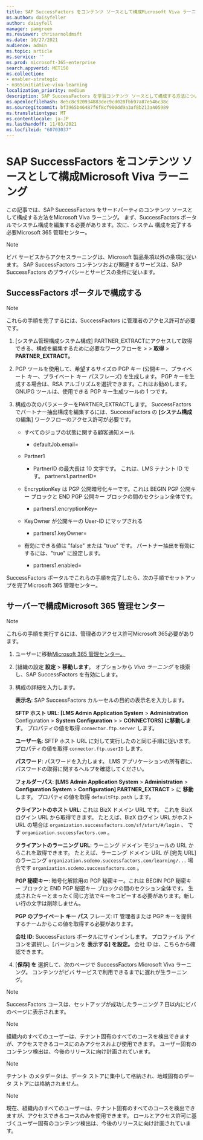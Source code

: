 ```yaml
---
title: SAP SuccessFactors をコンテンツ ソースとして構成Microsoft Viva ラーニング
ms.author: daisyfeller
author: daisyfell
manager: pamgreen
ms.reviewer: chrisarnoldmsft
ms.date: 10/27/2021
audience: admin
ms.topic: article
ms.service: ''
ms.prod: microsoft-365-enterprise
search.appverid: MET150
ms.collection:
- enabler-strategic
- m365initiative-viva-learning
localization_priority: medium
description: SAP SuccessFactors を学習コンテンツ ソースとして構成する方法については、Microsoft Viva ラーニング。
ms.openlocfilehash: 8e5c8c920934883dec9cd020fbb97a87e546c38c
ms.sourcegitcommit: bf3965b46487f6f8cf900dd9a3af8b213a405989
ms.translationtype: MT
ms.contentlocale: ja-JP
ms.lasthandoff: 11/03/2021
ms.locfileid: "60703037"
---
```

# <a name="configure-sap-successfactors-as-a-content-source-for-microsoft-viva-learning"></a>SAP SuccessFactors をコンテンツ ソースとして構成Microsoft Viva ラーニング

この記事では、SAP SuccessFactors をサードパーティのコンテンツ ソースとして構成する方法をMicrosoft Viva ラーニング。 まず、SuccessFactors ポータルでシステム構成を編集する必要があります。次に、システム 構成を完了する必要Microsoft 365 管理センター。

>[!NOTE]
>ビバ サービスからアクセスラーニングは、Microsoft 製品条項以外の条項に従います。 SAP SuccessFactors コンテンツおよび関連するサービスは、SAP SuccessFactors のプライバシーとサービスの条件に従います。

## <a name="configure-in-your-successfactors-portal"></a>SuccessFactors ポータルで構成する

>[!NOTE]
>これらの手順を完了するには、SuccessFactors に管理者のアクセス許可が必要です。

1. [システム管理構成システム構成] PARTNER_EXTRACTにアクセスして取得できる、構成を編集するために必要なワークフローを  >    >  **取得**  >  **PARTNER_EXTRACT。**

2. PGP ツールを使用して、希望するサイズの PGP キー (公開キー、プライベート キー、プライベート キー パスフレーズ) を生成します。 PGP キーを生成する場合は、RSA アルゴリズムを選択できます。これはお勧めします。 GNUPG ツールは、使用できる PGP キー生成ツールの 1 つです。

3. 構成の次のパラメーターをPARTNER_EXTRACTします。 SuccessFactors でパートナー抽出構成を編集するには、SuccessFactors の **[システム構成** の編集] ワークフローのアクセス許可が必要です。

    - すべてのジョブの状態に関する顧客通知メール
        - defaultJob.email=
    
    - Partner1
        - PartnerID の最大長は 10 文字です。 これは、LMS テナント ID です。
    partners1.partnerID=
    
    - EncryptionKey は PGP 公開暗号化キーです。これは BEGIN PGP 公開キー ブロックと END PGP 公開キー ブロックの間のセクション全体です。
        - partners1.encryptionKey=
    
    - KeyOwner が公開キーの User-ID にマップされる
        - partners1.keyOwner=
    
    - 有効にできる値は "false" または "true" です。 パートナー抽出を有効にするには、"true" に設定します。
        - partners1.enabled=
    
    <!--![Image of the PARTNER_EXTRACT configuration settings filled in.](../media/learning/sap-1.png)-->

SuccessFactors ポータルでこれらの手順を完了したら、次の手順でセットアップを完了Microsoft 365 管理センター。

## <a name="configure-in-your-microsoft-365-admin-center"></a>サーバーで構成Microsoft 365 管理センター

>[!NOTE]
>これらの手順を実行するには、管理者のアクセス許可Microsoft 365必要があります。

1. ユーザーに移動[Microsoft 365 管理センター。](https://admin.microsoft.com)

2. [組織の設定 **設定**  >  **移動します**。 オプションから *Viva ラーニング* を検索し、SAP SuccessFactors を有効にします。

3. 構成の詳細を入力します。

    **表示名**: SAP SuccessFactors カルーセルの目的の表示名を入力します。

    **SFTP ホスト URL**: **[LMS Admin Application System**  >  **Administration** Configuration  >  **System Configuration**  >    >  **CONNECTORS] に移動します**。 プロパティの値を取得 `connector.ftp.server` します。

    **ユーザー名**: SFTP ホスト URL に対して実行したのと同じ手順に従います。 プロパティの値を取得 `connector.ftp.userID` します。

    **パスワード**: パスワードを入力します。 LMS アプリケーションの所有者に、パスワードの取得に関するヘルプを確認してください。

    **フォルダーパス**: **[LMS Admin Application System**  >  **Administration**  >  **Configuration System**  >  **Configuration] PARTNER_EXTRACT**  >  に **移動** します。 プロパティの値を取得 `defaultFtp.path` します。

    **クライアントのホスト URL**: これは BizX ドメイン URL です。 これを BizX ログイン URL から取得できます。 たとえば、BizX ログイン URL がホスト URL の場合は `organization.successfactors.com/sf/start/#/login` 、 です `organization.successfactors.com` 。

    **クライアントのラーニング URL**: ラーニング ドメイン モジュールの URL からこれを取得できます。 たとえば、ラーニング ドメイン URL が [宛先 URL] のラーニング `organization.scdemo.successfactors.com/learning/...` 場合です `organization.scdemo.successfactors.com` 。

    **PGP 秘密キー**: 暗号化解除用の PGP 秘密キー。これは BEGIN PGP 秘密キー ブロックと END PGP 秘密キー ブロックの間のセクション全体です。 生成されたキーとまったく同じ方法でキーをコピーする必要があります。新しい行の文字は削除しません。

    **PGP のプライベート キー パス** フレーズ: IT 管理者または PGP キーを提供するチームからこの値を取得する必要があります。

    **会社 ID**: SuccessFactors ポータルにサインインします。 プロファイル アイコンを選択し、[バージョンを **表示する] を設定。** 会社 ID は、こちらから確認できます。

4. [**保存] を** 選択して、次のページで SuccessFactors Microsoft Viva ラーニング。 コンテンツがビバ サービスで利用できるまでに遅れが生ラーニング。

>[!Note]
> SuccessFactors コースは、セットアップが成功したラーニング 7 日以内にビバ のページに表示されます。

>[!Note]
> 組織内のすべてのユーザーは、テナント固有のすべてのコースを検出できますが、アクセスできるコースにのみアクセスおよび使用できます。 ユーザー固有のコンテンツ検出は、今後のリリースに向け計画されています。

>[!NOTE]
>テナント のメタデータは、データ ストアに集中して格納され、地域固有のデータ ストアには格納されません。

>[!NOTE]
>現在、組織内のすべてのユーザーは、テナント固有のすべてのコースを検出できますが、アクセスできるコースのみを使用できます。 ロールとアクセス許可に基づくユーザー固有のコンテンツ検出は、今後のリリースに向け計画されています。
